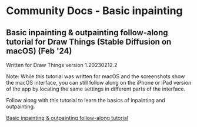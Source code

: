 # Community Docs - Basic inpainting


## Basic inpainting & outpainting follow-along tutorial for Draw Things (Stable Diffusion on macOS) (Feb '24)

Written for Draw Things version 1.20230212.2

Note: While this tutorial was written for macOS and the screenshots show the macOS interface, you can still follow along on the iPhone or iPad version of the app by locating the same settings in different parts of the interface.

Follow along with this tutorial to learn the basics of inpainting and outpainting.

[Basic inpainting & outpainting follow-along tutorial](https://nonenonenone6.wordpress.com/2023/02/17/basic-inpainting-outpainting-follow-along-tutorial-for-draw-things-stable-diffusion-on-macos/)

